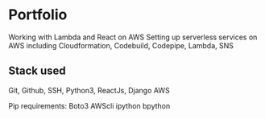 # Portfolio

Working with Lambda and React on AWS
Setting up serverless services on AWS including Cloudformation, Codebuild, Codepipe, Lambda, SNS


## Stack used
Git, Github,
SSH,
Python3, ReactJs, Django
AWS

Pip requirements:
Boto3
AWScli
ipython
bpython
